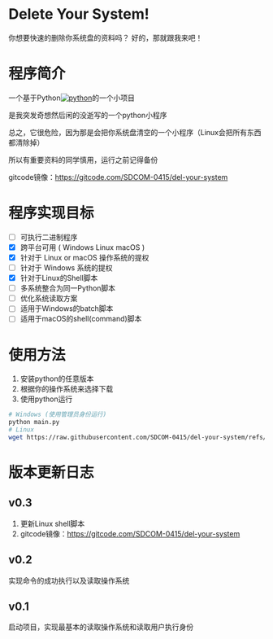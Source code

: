 # Delete Your System!
你想要快速的删除你系统盘的资料吗？
好的，那就跟我来吧！
# 程序简介
一个基于Python[![python](https://www.python.org/static/favicon.ico "python")](https://www.python.org/static/favicon.ico "python")的一个小项目</p>
是我突发奇想然后闲的没逝写的一个python小程序</p>
总之，它很危险，因为那是会把你系统盘清空的一个小程序（Linux会把所有东西都清除掉）</p>
所以有重要资料的同学慎用，运行之前记得备份</p>
gitcode镜像：https://gitcode.com/SDCOM-0415/del-your-system
# 程序实现目标
- [ ] 可执行二进制程序
- [x] 跨平台可用 ( Windows Linux macOS )
- [x] 针对于 Linux or macOS 操作系统的提权
- [ ] 针对于 Windows 系统的提权
- [x] 针对于Linux的Shell脚本
- [ ] 多系统整合为同一Python脚本
- [ ] 优化系统读取方案
- [ ] 适用于Windows的batch脚本
- [ ] 适用于macOS的shell(command)脚本
# 使用方法
1. 安装python的任意版本
2. 根据你的操作系统来选择下载
3. 使用python运行
```bash
# Windows (使用管理员身份运行)
python main.py
# Linux
wget https://raw.githubusercontent.com/SDCOM-0415/del-your-system/refs/heads/main/Linux%20%26%26%20macOS/setup.sh && bash ./setup.sh
```
# 版本更新日志
## v0.3
1. 更新Linux shell脚本
2. gitcode镜像：https://gitcode.com/SDCOM-0415/del-your-system
## v0.2
实现命令的成功执行以及读取操作系统
## v0.1
启动项目，实现最基本的读取操作系统和读取用户执行身份

